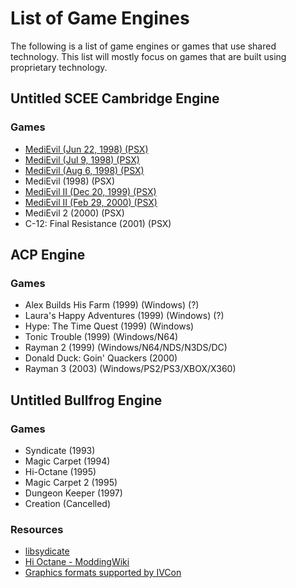 # List of Game Engines

The following is a list of game engines or games that use shared technology. This list will mostly focus on games that are built using proprietary technology.

## Untitled SCEE Cambridge Engine

### Games

* [MediEvil (Jun 22, 1998) (PSX)](http://hiddenpalace.org/MediEvil_(Jun_22,_1998_prototype))
* [MediEvil (Jul 9, 1998) (PSX)](http://hiddenpalace.org/MediEvil_(Jul_9,_1998_prototype))
* [MediEvil (Aug 6, 1998) (PSX)](http://hiddenpalace.org/MediEvil_(Aug_6,_1998_prototype))
* MediEvil (1998) (PSX)
* [MediEvil II (Dec 20, 1999) (PSX)](http://hiddenpalace.org/MediEvil_II_(Dec_20,_1999_prototype))
* [MediEvil II (Feb 29, 2000) (PSX)](http://hiddenpalace.org/MediEvil_II_(Feb_29,_2000_prototype))
* MediEvil 2 (2000) (PSX)
* C-12: Final Resistance (2001) (PSX)

## ACP Engine

### Games

* Alex Builds His Farm (1999) (Windows) (?)
* Laura's Happy Adventures (1999) (Windows) (?)
* Hype: The Time Quest (1999) (Windows)
* Tonic Trouble (1999) (Windows/N64)
* Rayman 2 (1999) (Windows/N64/NDS/N3DS/DC)
* Donald Duck: Goin' Quackers (2000)
* Rayman 3 (2003) (Windows/PS2/PS3/XBOX/X360)

## Untitled Bullfrog Engine

### Games

* Syndicate (1993)
* Magic Carpet (1994)
* Hi-Octane (1995)
* Magic Carpet 2 (1995)
* Dungeon Keeper (1997)
* Creation (Cancelled)

### Resources

* [libsydicate](https://icculus.org/projects/libsyndicate/libsyndicate.html)
* [Hi Octane - ModdingWiki](http://www.shikadi.net/moddingwiki/Hi_Octane)
* [Graphics formats supported by IVCon](http://ivcon-tl.sourceforge.net/html/format_swm.php)
